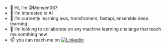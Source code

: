 - 👋 Hi, I’m @Mohsen007
- 👀 I’m interested in AI
- 🌱 I’m currently learning aws, transfromers, fastapi, ensemble deep learning
- 💞️ I’m looking to collaborate on any machine learning chalange that teach me somthing new
- 📫 you can reach me on [![Linkedin](https://img.shields.io/badge/LinkedIn-0077B5?style=for-the-badge&logo=linkedin&logoColor=white)][1]
<!---
Mohsen007/Mohsen007 is a ✨ special ✨ repository because its `README.md` (this file) appears on your GitHub profile.
You can click the Preview link to take a look at your changes.
--->
[1]: https://www.linkedin.com/in/mohsen-khosroabadi-606a8358
